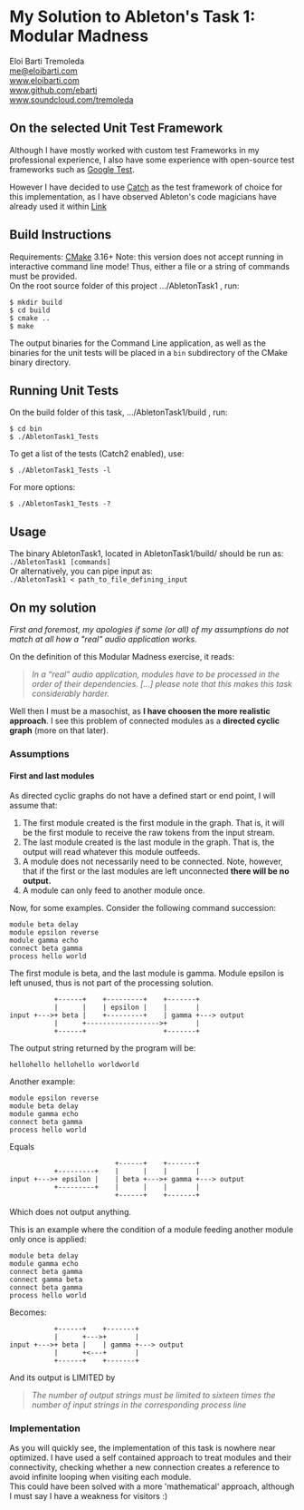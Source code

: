 # My Solution to Ableton's Task 1: Modular Madness

Eloi Barti Tremoleda  
<me@eloibarti.com>  
www.eloibarti.com  
www.github.com/ebarti  
www.soundcloud.com/tremoleda

## On the selected Unit Test Framework
Although I have mostly worked with custom test Frameworks in my professional experience,
I also have some experience with open-source test frameworks such as [Google Test][GTest].

However I have decided to use [Catch][catch] as the test framework of choice for this implementation, as
I have observed Ableton's code magicians have already used it within [Link][link]

## Build Instructions
Requirements: [CMake][cmake]  3.16+
Note: this version does not accept running in interactive command line mode! Thus, either a file or a string of commands must be provided.  
On the root source folder of this project .../AbletonTask1 , run:

```
$ mkdir build
$ cd build
$ cmake ..
$ make
```

The output binaries for the Command Line application, as well as the binaries for the unit tests
will be placed in a `bin` subdirectory of the CMake binary directory.

## Running Unit Tests
On the build folder of this task, .../AbletonTask1/build , run:  
```
$ cd bin
$ ./AbletonTask1_Tests
```

To get a list of the tests (Catch2 enabled), use:
```
$ ./AbletonTask1_Tests -l
```

For more options:
```
$ ./AbletonTask1_Tests -?
```

## Usage
The binary AbletonTask1, located in AbletonTask1/build/ should be run as:  
`./AbletonTask1 [commands]`  
Or alternatively, you can pipe input as:  
`./AbletonTask1 < path_to_file_defining_input`
## On my solution
_First and foremost, my apologies if some (or all) of my assumptions do not match at all
how a "real" audio application works._

On the definition of this Modular Madness exercise, it reads:

> _In a “real” audio application, modules have to be processed in the order of their
>dependencies. [...] please note that this makes this task considerably harder._

Well then I must be a masochist, as **I have choosen the more realistic approach**.
I see this problem of connected modules as a **directed cyclic graph** (more on that later).

### Assumptions
#### First and last modules
As directed cyclic graphs do not have a defined start or end point, I will assume that:
1. The first module created is the first module in the graph. That is, it will be the first module to receive the raw tokens from the input stream.
2. The last module created is the last module in the graph. That is, the output will read whatever this module outfeeds.
3. A module does not necessarily need to be connected. Note, however, that if the first or the last modules are left unconnected **there will be no output.**
4. A module can only feed to another module once.

Now, for some examples. Consider the following command succession:

```
module beta delay
module epsilon reverse
module gamma echo
connect beta gamma
process hello world
```

The first module is beta, and the last module is gamma. Module epsilon is left unused, thus is not part of the processing solution.
```
           +------+    +---------+    +-------+
           |      |    | epsilon |    |       |
input +--->+ beta |    +---------+    | gamma +---> output
           |      +------------------>+       |
           +------+                   +-------+
```
The output string returned by the program will be:  
```
hellohello hellohello worldworld
```

Another example:
```
module epsilon reverse
module beta delay
module gamma echo
connect beta gamma
process hello world
```

Equals
```
                          +------+    +-------+
           +---------+    |      |    |       |
input +--->+ epsilon |    | beta +--->+ gamma +---> output
           +---------+    |      |    |       |
                          +------+    +-------+
```
Which does not output anything.

This is an example where the condition of a module feeding another module only once is applied:
```
module beta delay
module gamma echo
connect beta gamma
connect gamma beta
connect beta gamma
process hello world
```

Becomes:
```
           +------+    +-------+
           |      +--->+       |
input +--->+ beta |    | gamma +---> output
           |      +<---+       |
           +------+    +-------+
```

And its output is LIMITED by
>_The number of output strings must be limited to sixteen times the number of input strings in the corresponding process line_

### Implementation
As you will quickly see, the implementation of this task is nowhere near optimized. I have used
a self contained approach to treat modules and their connectivity, checking whether a new connection creates
a reference to avoid infinite looping when visiting each module.  
This could have been solved with a more 'mathematical' approach, although I must say I have a weakness for visitors :)

[GTest]: https://github.com/google/googletest
[catch]: https://github.com/philsquared/Catch
[cmake]: https://www.cmake.org
[link]: https://github.com/Ableton/link
